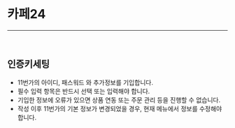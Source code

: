 <br>

# 카페24

---
<br>

## 인증키세팅

- 11번가의 아이디, 패스워드 와 추가정보를 기입합니다.
- 필수 입력 항목은 반드시 선택 또는 입력해야 합니다.
- 기입한 정보에 오류가 있으면 상품 연동 또는 주문 관리 등을 진행할 수 없습니다.
- 작성 이후 11번가의 기본 정보가 변경되었을 경우, 현재 메뉴에서 정보를 수정해야 합니다.
